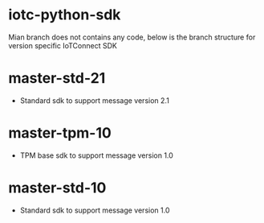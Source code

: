 # iotc-python-sdk

Mian branch does not contains any code, below is the branch structure for version specific IoTConnect SDK

# master-std-21
- Standard sdk to support message version 2.1

# master-tpm-10
- TPM base sdk to support message version 1.0

# master-std-10
- Standard sdk to support message version 1.0
